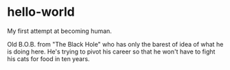 # hello-world
My first attempt at becoming human.

Old B.O.B. from "The Black Hole" who has only the barest of idea of what he is doing here. He's trying to pivot his career so that he won't have to fight his cats for food in ten years.
